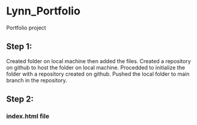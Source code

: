 # Lynn_Portfolio
Portfolio project

## Step 1:
Created folder on local machine then added the files.
Created a repository on github to host the folder on local machine.
Procedded to initialize the folder with a repository created on github.
Pushed the local folder to main branch in the repository.

## Step 2:
### index.html file
